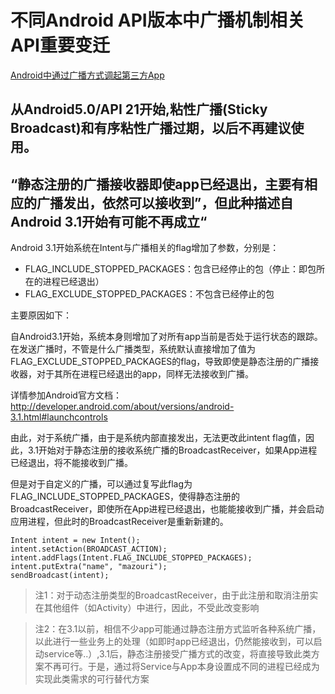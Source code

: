 # 不同Android API版本中广播机制相关API重要变迁

[Android中通过广播方式调起第三方App](https://www.baidufe.com/item/7434007d7e20f114b7fe.html)

## 从Android5.0/API 21开始,粘性广播(Sticky Broadcast)和有序粘性广播过期，以后不再建议使用。

## “静态注册的广播接收器即使app已经退出，主要有相应的广播发出，依然可以接收到”，但此种描述自Android 3.1开始有可能不再成立“

Android 3.1开始系统在Intent与广播相关的flag增加了参数，分别是：
- FLAG_INCLUDE_STOPPED_PACKAGES：包含已经停止的包（停止：即包所在的进程已经退出）
- FLAG_EXCLUDE_STOPPED_PACKAGES：不包含已经停止的包

主要原因如下：

自Android3.1开始，系统本身则增加了对所有app当前是否处于运行状态的跟踪。在发送广播时，不管是什么广播类型，系统默认直接增加了值为FLAG_EXCLUDE_STOPPED_PACKAGES的flag，导致即使是静态注册的广播接收器，对于其所在进程已经退出的app，同样无法接收到广播。

详情参加Android官方文档：http://developer.android.com/about/versions/android-3.1.html#launchcontrols

由此，对于系统广播，由于是系统内部直接发出，无法更改此intent flag值，因此，3.1开始对于静态注册的接收系统广播的BroadcastReceiver，如果App进程已经退出，将不能接收到广播。

但是对于自定义的广播，可以通过复写此flag为FLAG_INCLUDE_STOPPED_PACKAGES，使得静态注册的BroadcastReceiver，即使所在App进程已经退出，也能能接收到广播，并会启动应用进程，但此时的BroadcastReceiver是重新新建的。

```
Intent intent = new Intent();
intent.setAction(BROADCAST_ACTION);
intent.addFlags(Intent.FLAG_INCLUDE_STOPPED_PACKAGES);
intent.putExtra("name", "mazouri");
sendBroadcast(intent);
```

> 注1：对于动态注册类型的BroadcastReceiver，由于此注册和取消注册实在其他组件（如Activity）中进行，因此，不受此改变影响

> 注2：在3.1以前，相信不少app可能通过静态注册方式监听各种系统广播，以此进行一些业务上的处理（如即时app已经退出，仍然能接收到，可以启动service等..）,3.1后，静态注册接受广播方式的改变，将直接导致此类方案不再可行。于是，通过将Service与App本身设置成不同的进程已经成为实现此类需求的可行替代方案




